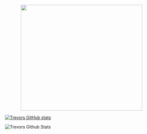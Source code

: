 
<p align="Center">
  <img src="https://i.imgur.com/VLxBYkW.png" height="350" width="400" />
  </p>



[![Trevors GitHub stats](https://github-readme-stats.vercel.app/api?username=TrevorBraaten)](https://github.com/TrevorBraaten/github-readme-stats)


![Trevors Github Stats](https://github-readme-stats.vercel.app/api?username=TrevorBraaten&count_private=true)









<!--
**TrevorBraaten/TrevorBraaten** is a ✨ _special_ ✨ repository because its `README.md` (this file) appears on your GitHub profile.

Here are some ideas to get you started:

- 🔭 I’m currently working on ...
- 🌱 I’m currently learning ...
- 👯 I’m looking to collaborate on ...
- 🤔 I’m looking for help with ...
- 💬 Ask me about ...
- 📫 How to reach me: ...
- 😄 Pronouns: ...
- ⚡ Fun fact: ...
-->

